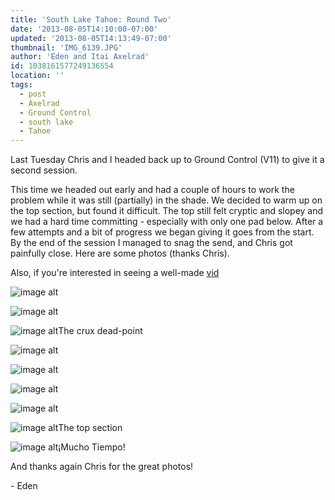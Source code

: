 ```yaml
---
title: 'South Lake Tahoe: Round Two'
date: '2013-08-05T14:10:00-07:00'
updated: '2013-08-05T14:13:49-07:00'
thumbnail: 'IMG_6139.JPG'
author: 'Eden and Itai Axelrad'
id: 1038161577249136554
location: ''
tags:
  - post
  - Axelrad
  - Ground Control
  - south lake
  - Tahoe
---
```


Last Tuesday Chris and I headed back up to Ground Control (V11) to give it a second session.

This time we headed out early and had a couple of hours to work the problem while it was still (partially) in the shade. We decided to warm up on the top section, but found it difficult. The top still felt cryptic and slopey and we had a hard time committing - especially with only one pad below. After a few attempts and a bit of progress we began giving it goes from the start. By the end of the session I managed to snag the send, and Chris got painfully close. Here are some photos (thanks Chris).

Also, if you're interested in seeing a well-made [vid](/images/16855611>)

![image alt](/images/IMG_6139.JPG)

![image alt](/images/IMG_6141.JPG)

![image alt](/images/IMG_6142.JPG)The crux dead-point

![image alt](/images/IMG_6159.jpg)

![image alt](/images/IMG_6164.jpg)

![image alt](/images/IMG_6169.jpg)

![image alt](/images/IMG_6172.jpg)

![image alt](/images/IMG_6176.jpg)The top section

![image alt](/images/IMG_6146.JPG)¡Mucho Tiempo!

And thanks again Chris for the great photos! 

\- Eden

